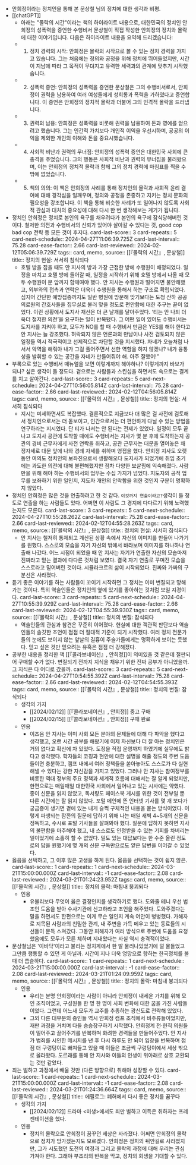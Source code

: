 - 안희정이라는 정치인을 통해 본 문상철 님의 정치에 대한 생각과 비평.
- [[chatGPT]]
	- 아래는 "몰락의 시간"이라는 책의 하이라이트 내용으로, 대한민국의 정치인 안희정의 성폭력을 증언한 수행비서 문상철이 직접 작성한 안희정의 정치와 몰락에 대한 이야기입니다. 다음은 하이라이트 내용을 요약해 드리겠습니다:
	- 1. 정치 경력의 시작: 안희정은 몰락의 시작으로 볼 수 있는 정치 경력을 가지고 있습니다. 그는 처음에는 정의와 공정을 위해 정치에 뛰어들었지만, 시간이 지남에 따라 그 목적이 무뎌지고 유력한 세력과의 관계에 맞추기 시작했습니다.
	- 2. 성폭력 증언: 안희정의 성폭력을 증언한 문상철은 그의 수행비서로서, 안희정이 권력을 남용하여 여러 여성들에게 성희롱과 폭력을 가하였다고 증언합니다. 이 증언은 안희정의 정치적 몰락과 더불어 그의 인격적 몰락을 드러냅니다.
	- 3. 권력의 남용: 안희정은 성폭력을 비롯해 권력을 남용하여 돈과 영예를 얻으려고 했습니다. 그는 인간적 가치보다 개인적 이익을 우선시하며, 공공의 이익을 제외한 개인의 이해와 돈을 중요시했습니다.
	- 4. 사회적 비난과 권력의 무너짐: 안희정의 성폭력 증언은 대한민국 사회에 큰 충격을 주었습니다. 그의 행동은 사회적 비난과 권력의 무너짐을 불러왔으며, 이는 안희정의 정치적 몰락과 함께 그의 정치 경력에 마침표를 찍을 수밖에 없었습니다.
	- 5. 책의 의의: 이 책은 안희정의 사례를 통해 정치인의 몰락과 사회적 윤리 결여에 대해 경각심을 일깨우며, 정의와 공정을 존중하고 지키는 정치 문화의 필요성을 강조합니다. 이 책을 통해 비슷한 사례가 또 일어나지 않도록 사회적 관심과 대처의 중요성에 대해 다시 한 번 생각해보는 계기가 됩니다.
- 정치인 안희정은 정치로 본인의 욕구를 채우려다가 본인의 욕구에 잠식당해버린 것이다. 철저한 의전과 수행비서의 신뢰가 있어야 살아갈 수 있다는 것, good cop bad cop 전략 등 모든 것이 후지다.
  card-last-score:: 3
  card-repeats:: 5
  card-next-schedule:: 2024-04-27T11:06:39.725Z
  card-last-interval:: 75.28
  card-ease-factor:: 2.66
  card-last-reviewed:: 2024-02-12T05:06:39.729Z
  tags:: card, memo,
  source:: [[『몰락의 시간』, 문상철]]
  title:: 정치의 현실: 서서히 침식되다
	- 호텔 방을 잡을 때도 안 지사의 방과 가장 근접한 방에 수행원이 배정되었다. 일정을 마치고 호텔 방에 들어갈 때, 일정을 시작하기 위해 호텔 방에서 나올 때 모두 수행원이 문 앞까지 함께여야 했다. 안 지사는 수행원과 떨어지면 불안해했고, 외부와의 접촉과 연락은 더욱더 수행원을 통해서 하는 구조로 확립되었다. 심지어 간단한 예방접종까지도 일반 병원에 방문해 맞기보다는 도청 산하 공공의료원의 간호사들을 집무실로 불러 맞을 정도로 편안함에 대한 추구는 끝이 없었다.
	  이런 상황에서 도지사 재선은 더 큰 날개를 달아주었다. ‘티는 안 나되 더욱더 철저한 의전’을 요구하는 일이 반복됐다. 그 어떤 일이 있어도 수행비서는 도지사를 지켜야 하고, 모두가 NO를 할 때 수행비서 만큼은 YES를 해야 한다고 안 지사는 늘 강조했다. 허락되지 않은 언론과의 만남이나 사전 검토되지 않은 일정들 역시 적극적이고 선제적으로 차단할 것을 지시했다.
	  자네가 오늘처럼 나서서 악역을 해줘야 내가 그걸 풀어주면서 선한 역할을 하지 않겠나? 내가 융통성을 발휘할 수 있는 공간을 자네가 만들어줘야 해. 아주 잘했어!”
- 부록으로 있는 수행비서 매뉴얼을 보면 이렇게까지 해야하나? 이렇게까지 바보가 되나? 싶은 생각이 들 정도다. 겉으로는 사람들과 스킨십을 하면서도 속으로는 결계를 치고 살아간다.
  card-last-score:: 3
  card-repeats:: 5
  card-next-schedule:: 2024-04-27T10:56:05.814Z
  card-last-interval:: 75.28
  card-ease-factor:: 2.66
  card-last-reviewed:: 2024-02-12T04:56:05.814Z
  tags:: card, memo,
  source:: [[『몰락의 시간』, 문상철]]
  title:: 정치의 현실: 서서히 침식되다
	- 지시는 미세하면서도 복잡했다. 결론적으로 지금보다 더 많은 걸 사전에 검토해서 정치인으로서는 더 돋보이고, 인간으로서는 더 편안하게 다닐 수 있는 방법을 연구하라는 지시였다. 단 티가 나서는 안 된다는 전제가 있었다.
	  일정이 모두 끝나고 도지사 공관에 도착할 때에도 수행비서는 지사가 몇 분 후에 도착하는지 공관의 경비 근무자에게 사전 연락을 취하고, 공관 근무자는 대문을 열어놓은 채 정자세로 대문 앞에 나와 경례 자세를 취하며 영접을 했다.
	  안희정 지사도 오랫동안 여의도 정치인의 보좌진으로서 생활해오다 도지사가 되었기에 취임 초기에는 과도한 의전에 대해 불편해했지만 점차 다양한 보살핌에 익숙해졌다.
	  사람만을 위해 해야 하는 수행비서의 업무는 수십 가지가 넘었다. 지도자의 공적 업무를 보좌하기 위한 일인지, 지도자 개인의 안락함을 위한 것인지 구분이 명확하지 않았다.
- 정치인 안희정은 많은 것을 연출하려고 한 것 같다. `이것까지 연출이라고?`생각이 들 정도로 연출을 하는 사람들도 있다. 어쩌면 이 사람도 그 경지에 다다르기 위해 노력했는지도 모른다.
  card-last-score:: 3
  card-repeats:: 5
  card-next-schedule:: 2024-04-27T10:55:28.262Z
  card-last-interval:: 75.28
  card-ease-factor:: 2.66
  card-last-reviewed:: 2024-02-12T04:55:28.263Z
  tags:: card, memo,
  source:: [[『몰락의 시간』, 문상철]]
  title:: 정치의 현실: 서서히 침식되다
	- 안 지사는 철저히 통제되고 계산된 상황 속에서 자신의 이미지를 만들어 나가기를 원했다. 스스로의 모습을 자기 자신의 밖에서 바라보며 이미지를 하나하나 연출해 나갔다. 어느 시점이 되었을 때 안 지사는 자기가 연출한 자신의 모습마저 진짜라고 믿는 결과에 다다른 것처럼 보였다. 결국 자기 연출로 꾸며진 모습을 스스로라고 믿어버린 것이다. 시뮬라크르의 삶이 시작되었다. 진짜와 가짜의 구분선은 사라졌다.
- 듣기 좋은 이야기를 하는 사람들이 꼬이기 시작하면 그 정치는 이미 변질되고 망해가는 것이다. 특히 역술인들은 정치인의 옆에 있기를 좋아하는 것처럼 보일 지경이다. 
  card-last-score:: 3
  card-repeats:: 5
  card-next-schedule:: 2024-04-27T10:55:39.929Z
  card-last-interval:: 75.28
  card-ease-factor:: 2.66
  card-last-reviewed:: 2024-02-12T04:55:39.930Z
  tags:: card, memo,
  source:: [[『몰락의 시간』, 문상철]]
  title:: 정치의 변질: 잠식되다
	- 역술인들의 관심과 참견은 꾸준히 이어졌다. 현실에 대한 객관적 판단보다 역술인들의 솔깃한 조언이 점점 더 절대적 기준이 되기 시작했다. 여러 정치 전문가들의 눈에도 보이지 않는 앞날의 길흉이 주술가들에게는 명확하게 보이는 듯했다. 믿고 싶은 것만 믿으려는 유혹은 점점 더 강해졌다.
- 공부한 내용을 정리한 책 [[『콜라보네이션』, 안희정]]이 의미있을 것 같은데 절판되어 구매할 수가 없다. 변질되기 전까지 지식을 채우기 위한 진짜 공부가 아니었을까. 그 지식은 다 어디로 갔을까. 
  card-last-score:: 3
  card-repeats:: 5
  card-next-schedule:: 2024-04-27T10:54:55.392Z
  card-last-interval:: 75.28
  card-ease-factor:: 2.66
  card-last-reviewed:: 2024-02-12T04:54:55.393Z
  tags:: card, memo,
  source:: [[『몰락의 시간』, 문상철]]
  title:: 정치의 변질: 잠식되다
	- 생각의 가지
		- [[2024/02/12]] [[『콜라보네이션』, 안희정]] 중고 구매
		- [[2024/02/15]] [[『콜라보네이션』, 안희정]] 구매 완료
	- 인용
		- 이즈음 안 지사는 이미 사회 모든 분야의 문제들에 대해 다 파악을 했다고 생각했고, 오랜 시간 공부를 해왔기에 이제 자신보다 더 잘 아는 정치인은 거의 없다고 확신에 차 있었다. 도정을 직접 운영까지 하였기에 실무에도 밝다고 생각했다. 학자들의 코칭과 현안에 대한 설명을 해줄 정도의 주변 도움들이면 충분하고, 캠프 내에서 여러 정책들을 쏟아놓아도 스스로가 다 실현해낼 수 있다는 강한 자신감을 가지고 있었다.
		  그러나 안 지사는 참여정부를 비롯한 역대 정부의 주요 정책과 세계적 흐름에 대해서는 잘 알게 되었지만, 한편으로는 매일매일 대한민국 사회에서 일어나고 있는 시사에는 약했다. 종이 신문을 읽지 않았고, 독서량도 페이스북 게시를 위한 것이 전부일 뿐 다른 시간에는 잘 읽지 않았다. 포털 메인에 뜬 인터넷 기사를 몇 개 보다가 궁금증이 생기면 곁에 있는 내게 슬쩍 구체적인 내용을 묻는 방식이었다.
		  이렇게 파생되는 잠깐의 질문에 답하기 위해 나는 매일 새벽 4~5개의 신문을 정독하고, 수시로 포털 기사들을 살펴봐야 했다. 질문에 답하지 못하면 지사의 불편함을 마주해야 했고, 내 스스로도 인정받을 수 있는 기회를 차버리는 일이었기에 소홀히 할 수 없었다. 밀도 있는 대답보다는 한 수준 올린 정도로의 답을 원했기에 몇 개의 신문 구독만으로도 얕은 답변을 이어갈 수 있었다.
- 옳음을 선택하고, 그 이후 많은 고생을 하게 된다. 옳음을 선택하는 것이 쉽지 않은.
  card-last-score:: 1
  card-repeats:: 1
  card-next-schedule:: 2024-03-21T15:00:00.000Z
  card-last-interval:: -1
  card-ease-factor:: 2.08
  card-last-reviewed:: 2024-03-21T01:24:23.952Z
  tags:: card, memo,
  source:: [[『몰락의 시간』, 문상철]]
  title:: 정치의 몰락: 마침내 붕괴되다
	- 인용
		- 유불리보다 무엇이 옳은 결정인지를 생각하기로 했다. 도와줄 테니 우선 법조인 도움을 받아 수사기관에 신고하라고 조언을 해주었다. 도와주겠다는 말을 하면서도 한편으로는 이게 무슨 일인지 계속 어안이 벙벙했다. 가해자로 지목된 사람과의 친밀한 관계, 내 주변을 가득 메우고 있는 동료들의 시선들이 문득 스쳐갔다. 그동안 피해자가 여러 방식으로 주변에 도움을 요청했음에도 모두가 모른 체하며 지내왔다는 사실 역시 충격적이었다.
- 문상철님은 '이바닥'이라고 불리는 정치계에서 한 발 물러나있었기에 덜 물들었고 그만큼 행동할 수 있던 게 아닐까. 시간이 지나 더욱 엉망으로 향하는 한국정치를 볼 때 더 씁슬하다.
  card-last-score:: 1
  card-repeats:: 1
  card-next-schedule:: 2024-03-21T15:00:00.000Z
  card-last-interval:: -1
  card-ease-factor:: 2.08
  card-last-reviewed:: 2024-03-21T01:24:09.959Z
  tags:: card, memo,
  source:: [[『몰락의 시간』, 문상철]]
  title:: 정치의 몰락: 마침내 붕괴되다
	- 인용
		- 우리는 분명 안희정이라는 사람이 아니라 안희정이 내세운 가치를 위해 모인 조직이었고, 구성원들 한 명 한 명이 사회 변화에 대한 꿈을 가진 사람들이었다. 그런데 어느새 모두가 교주를 추종하는 광신도로 전락해 있었다.
		- 그외 다른 대부분의 증인들 역시 안희정 캠프 조직에서 비주류들이었지만, 재판 과정을 거치며 다들 승승장구하기 시작했다. 안희정계 전·현직 의원들이 밀어주고 끌어주기를 반복하며 화려한 경력들을 만들어주었다. 안 지사가 범죄를 시인한 메시지를 낸 후 다시 하루도 안 되어 입장을 번복하며 점점 더 구렁텅이로 빠져들고 있을 때 이들은 조금씩 구렁텅이에서 세상 밖으로 올라왔다. 도르래를 통해 안 지사와 이들의 인생이 위아래로 상호 교환되는 것만 같았다.
- 죄는 벌하고 과정에서 배울 것만 (다른 방향으로) 취해야 성장할 수 있다. 
  card-last-score:: 1
  card-repeats:: 1
  card-next-schedule:: 2024-03-21T15:00:00.000Z
  card-last-interval:: -1
  card-ease-factor:: 2.08
  card-last-reviewed:: 2024-03-21T01:24:36.664Z
  tags:: card, memo,
  source:: [[『몰락의 시간』, 문상철]]
  title:: 에필로그: 폐허에서 다시 좋은 정치를 꿈꾸다
	- 생각의 가지
		- [[2024/02/12]] 드라마 <미생>에서도 죄만 벌하고 이득은 취하자는 프레젠테이션을 했다.
	- 인용
		- 정치의 몰락으로 안희정이 꿈꾸던 세상은 사라졌다. 어쩌면 안희정의 몰락으로 정치가 망가졌는지도 모르겠다. 안희정은 정치의 뒤안길로 사라졌지만, 그가 시도했던 도전의 여정과 그리고 몰락의 과정에 대해 우리는 관심 가져야 한다. 그래야 부조리의 반복을 막고, 정치의 회생을 기대할 수 있다.